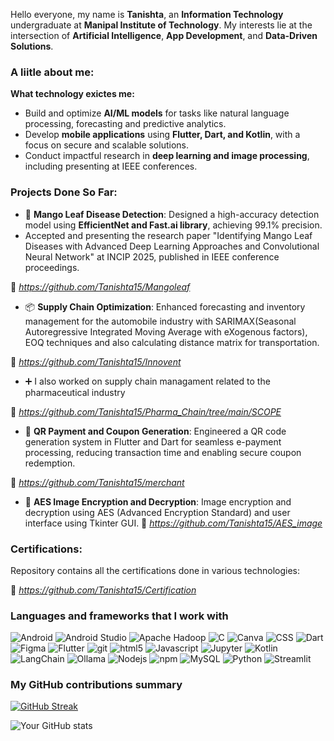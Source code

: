 Hello everyone, my name is **Tanishta**, an **Information Technology** undergraduate at **Manipal Institute of Technology**. My interests lie at the intersection of **Artificial Intelligence**, **App Development**, and **Data-Driven Solutions**.
<h3> A liitle about me:</h3>
<p>

**What technology exictes me:**
- Build and optimize **AI/ML models** for tasks like natural language processing, forecasting and predictive analytics.  
- Develop **mobile applications** using **Flutter, Dart, and Kotlin**, with a focus on secure and scalable solutions.  
- Conduct impactful research in **deep learning and image processing**, including presenting at IEEE conferences.  

</p>
<h3>Projects Done So Far:</h3>

- 🌿 **Mango Leaf Disease Detection**: Designed a high-accuracy detection model using **EfficientNet and Fast.ai library**, achieving 99.1% precision.
- Accepted and presenting the research paper "Identifying Mango Leaf Diseases with Advanced Deep Learning Approaches and Convolutional Neural Network" at INCIP 2025, published in IEEE conference proceedings.
  
🔗 _https://github.com/Tanishta15/Mangoleaf_

- 📦 **Supply Chain Optimization**: Enhanced forecasting and inventory management for the automobile industry with SARIMAX(Seasonal Autoregressive Integrated Moving Average with eXogenous factors), EOQ techniques and also calculating distance matrix for transportation.

🔗 _https://github.com/Tanishta15/Innovent_
     
- ➕ I also worked on supply chain managament related to the pharmaceutical industry

🔗 _https://github.com/Tanishta15/Pharma_Chain/tree/main/SCOPE_
    
- 📲 **QR Payment and Coupon Generation**: Engineered a QR code generation system in Flutter and Dart for seamless e-payment processing, reducing transaction time
  and enabling secure coupon redemption.

🔗 _https://github.com/Tanishta15/merchant_

- 🌌 **AES Image Encryption and Decryption**: Image encryption and decryption using AES (Advanced Encryption Standard) and user interface using Tkinter GUI.
🔗 _https://github.com/Tanishta15/AES_image_

<h3>Certifications:</h3>
Repository contains all the certifications done in various technologies:

🔗 _https://github.com/Tanishta15/Certification_

<h3>Languages and frameworks that I work with</h3>
<p>
  <img alt="Android" src="https://img.shields.io/badge/-Android-34A853?style=flat-square&logo=android&logoColor=white" />
  <img alt="Android Studio" src="https://img.shields.io/badge/-AndroidStudio-3DDC84?style=flat-square&logo=AndroidStudio&logoColor=white" />
  <img alt="Apache Hadoop" src="https://img.shields.io/badge/-ApacheHadoop-66CCFF?style=flat-square&logo=ApacheHadoop&logoColor=white" />
  <img alt="C" src="https://img.shields.io/badge/-C-A8B9CC?style=flat-square&logo=C&logoColor=white" />
  <img alt="Canva" src="https://img.shields.io/badge/-Canva-00C4CC?style=flat-square&logo=Canva&logoColor=white" />
  <img alt="CSS" src="https://img.shields.io/badge/-CSS-663399?style=flat-square&logo=CSS&logoColor=white" />
  <img alt="Dart" src="https://img.shields.io/badge/-Dart-0175C2?style=flat-square&logo=Dart&logoColor=white" />  
  <img alt="Figma" src="https://img.shields.io/badge/-Figma-F24E1E?style=flat-square&logo=Figma&logoColor=white" />
  <img alt="Flutter" src="https://img.shields.io/badge/-Flutter-02569B?style=flat-square&logo=Flutter&logoColor=white" />
  <img alt="git" src="https://img.shields.io/badge/-Git-F05032?style=flat-square&logo=git&logoColor=white" />
  <img alt="html5" src="https://img.shields.io/badge/-HTML5-E34F26?style=flat-square&logo=html5&logoColor=white" />
  <img alt="Javascript" src="https://img.shields.io/badge/-javascript-f7df1c?style=flat-square&logo=javascript&logoColor=black" />
  <img alt="Jupyter" src="https://img.shields.io/badge/-Jupyter-F37626?style=flat-square&logo=Jupyter&logoColor=white" />
  <img alt="Kotlin" src="https://img.shields.io/badge/-Kotlin-7F52FF?style=flat-square&logo=Kotlin&logoColor=black" />
  <img alt="LangChain" src="https://img.shields.io/badge/-LangChain-1C3C3C?style=flat-square&logo=LangChain&logoColor=black" />
  <img alt="Ollama" src="https://img.shields.io/badge/-LangChain-000000?style=flat-square&logo=Ollama&logoColor=black" />
  <img alt="Nodejs" src="https://img.shields.io/badge/-Nodejs-43853d?style=flat-square&logo=Node.js&logoColor=white" />
  <img alt="npm" src="https://img.shields.io/badge/-NPM-CB3837?style=flat-square&logo=npm&logoColor=white" />
  <img alt="MySQL" src="https://img.shields.io/badge/-MySQL-4479A1?style=flat-square&logo=MySQL&logoColor=white" />
  <img alt="Python" src="https://img.shields.io/badge/-Python-3776AB?style=flat-square&logo=Python&logoColor=white" />
  <img alt="Streamlit" src="https://img.shields.io/badge/-Streamlit-FF4B4B?style=flat-square&logo=Streamlit&logoColor=white" />

</p>

<h3>My GitHub contributions summary</h3>

[![GitHub Streak](https://github-readme-streak-stats.herokuapp.com?user=Tanishta15&theme=dark&ring=fb4362&file=fb4362&currStreakNum=fb4362&currStreakLabel=fb4362&hide_border=true)](https://git.io/streak-stats)

![Your GitHub stats](https://github-readme-stats.vercel.app/api?username=Tanishta15&hide_border=true&show_icons=true&bg_color=151515&title_color=fb4362&icon_color=fb4362&text_bold=false&text_color=9e9e9e)
